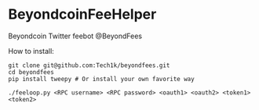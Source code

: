 # BeyondcoinFeeHelper
Beyondcoin Twitter feebot @BeyondFees

How to install:
```
git clone git@github.com:Tech1k/beyondfees.git
cd beyondfees
pip install tweepy # Or install your own favorite way
```


```
./feeloop.py <RPC username> <RPC password> <oauth1> <oauth2> <token1> <token2>
```
